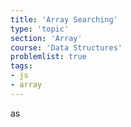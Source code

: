 ```yaml
---
title: 'Array Searching'
type: 'topic'
section: 'Array'
course: 'Data Structures'
problemlist: true
tags:
- js
- array
---
```

as